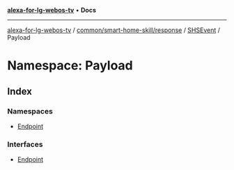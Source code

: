 [**alexa-for-lg-webos-tv**](../../../../../../../README.md) • **Docs**

***

[alexa-for-lg-webos-tv](../../../../../../../modules.md) / [common/smart-home-skill/response](../../../../README.md) / [SHSEvent](../../README.md) / Payload

# Namespace: Payload

## Index

### Namespaces

- [Endpoint](namespaces/Endpoint/README.md)

### Interfaces

- [Endpoint](interfaces/Endpoint.md)
